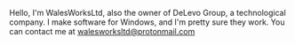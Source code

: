 Hello, I'm WalesWorksLtd, also the owner of DeLevo Group, a technological company.
I make software for Windows, and I'm pretty sure they work.
You can contact me at walesworksltd@protonmail.com

<!--
**walesworksltd/walesworksltd** is a ✨ _special_ ✨ repository because its `README.md` (this file) appears on your GitHub profile.

Here are some ideas to get you started:

- 🔭 I’m currently working on ...
- 🌱 I’m currently learning ...
- 👯 I’m looking to collaborate on ...
- 🤔 I’m looking for help with ...
- 💬 Ask me about ...
- 📫 How to reach me: ...
- 😄 Pronouns: ...
- ⚡ Fun fact: ...
-->
